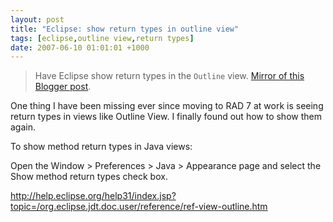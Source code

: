 ```yaml
---
layout: post
title: "Eclipse: show return types in outline view"
tags: [eclipse,outline view,return types]
date: 2007-06-10 01:01:01 +1000
---
```


> Have Eclipse show return types in the `Outline` view. [Mirror of this Blogger post](https://robertmarkbramprogrammer.blogspot.com/2007/06/eclipse-show-return-types-in-outline.html).

<p>One thing I have been missing ever since moving to RAD 7 at work is seeing return types in views like Outline View. I finally found out how to show them again.</p>

<p>To show method return types in Java views:</p>

<p>Open the Window &gt; Preferences &gt; Java &gt; Appearance page and select the Show method return types check box.</p>

<p><a href="http://help.eclipse.org/help31/index.jsp?topic=/org.eclipse.jdt.doc.user/reference/ref-view-outline.htm">http://help.eclipse.org/help31/index.jsp?topic=/org.eclipse.jdt.doc.user/reference/ref-view-outline.htm</a></p>
